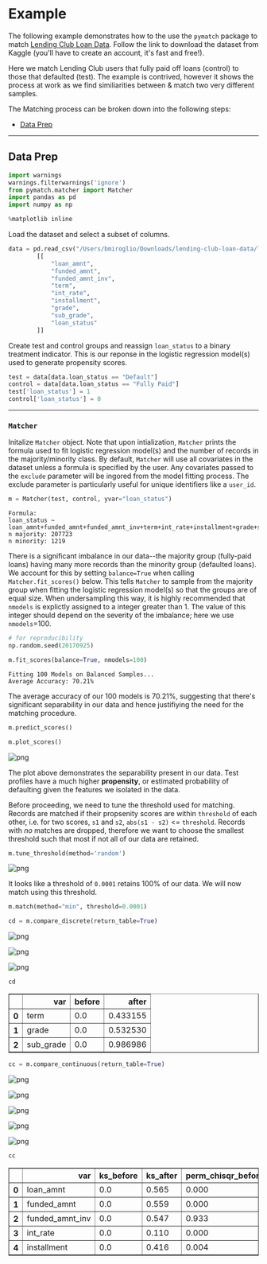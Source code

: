 
# Example

The following example demonstrates how to the use the `pymatch` package to match [Lending Club Loan Data](https://www.kaggle.com/wendykan/lending-club-loan-data). Follow the link to download the dataset from Kaggle (you'll have to create an account, it's fast and free!).

Here we match Lending Club users that fully paid off loans (control) to those that defaulted (test). The example is contrived, however it shows the process at work as we find similiarities between & match two very different samples. 

The Matching process can be broken down into the following steps:

* [Data Prep](#data-prep)

----

## Data Prep


```python
import warnings
warnings.filterwarnings('ignore')
from pymatch.matcher import Matcher
import pandas as pd
import numpy as np

%matplotlib inline
```

Load the dataset and select a subset of columns.



```python
data = pd.read_csv("/Users/bmiroglio/Downloads/lending-club-loan-data/loan.csv")\
        [[
            "loan_amnt",
            "funded_amnt",
            "funded_amnt_inv",
            "term",
            "int_rate",
            "installment",
            "grade",
            "sub_grade",
            "loan_status"
        ]]
```

Create test and control groups and reassign `loan_status` to a binary treatment indicator. This is our reponse in the logistic regression model(s) used to generate propensity scores.


```python
test = data[data.loan_status == "Default"]
control = data[data.loan_status == "Fully Paid"]
test['loan_status'] = 1
control['loan_status'] = 0
```

----

### `Matcher`

Initalize `Matcher` object. Note that upon intialization, `Matcher` prints the formula used to fit logistic regression model(s) and the number of records in the majority/minority class. By default, `Matcher` will use all covariates in the dataset unless a formula is specified by the user. Any covariates passed to the `exclude` parameter will be ingored from the model fitting process. The exclude parameter is particularly useful for unique identifiers like a `user_id`.

```python
m = Matcher(test, control, yvar="loan_status")
```

    Formula:
    loan_status ~ loan_amnt+funded_amnt+funded_amnt_inv+term+int_rate+installment+grade+sub_grade
    n majority: 207723
    n minority: 1219


There is a significant imbalance in our data--the majority group (fully-paid loans) having many more records than the minority group (defaulted loans). We account for this by setting `balance=True` when calling `Matcher.fit_scores()` below. This tells `Matcher` to sample from the majority group when fitting the logistic regression model(s) so that the groups are of equal size. When undersampling this way, it is highly recommended that `nmodels` is explictly assigned to a integer greater than 1. The value of this integer should depend on the severity of the imbalance; here we use `nmodels`=100.


```python
# for reproducibility
np.random.seed(20170925)

m.fit_scores(balance=True, nmodels=100)
```

    Fitting 100 Models on Balanced Samples...
    Average Accuracy: 70.21%


The average accuracy of our 100 models is 70.21%, suggesting that there's significant separability in our data and hence justifiying the need for the matching procedure. 


```python
m.predict_scores()
```

```python
m.plot_scores()
```


![png](Example_files/Example_15_0.png)


The plot above demonstrates the separability present in our data. Test profiles have a much higher **propensity**, or estimated probability of defaulting given the features we isolated in the data.

Before proceeding, we need to tune the threshold used for matching. Records are matched if their propsenity scores are within `threshold` of each other, i.e. for two scores, `s1` and `s2`, `abs(s1 - s2)` <= `threshold`. Records with _no_ matches are dropped, therefore we want to choose the smallest threshold such that most if not all of our data are retained. 

```python
m.tune_threshold(method='random')
```

![png](Example_files/Example_17_0.png)

It looks like a threshold of `0.0001` retains 100% of our data. We will now match using this threshold. 

```python
m.match(method="min", threshold=0.0001)
```


```python
cd = m.compare_discrete(return_table=True)
```


![png](Example_files/Example_19_0.png)



![png](Example_files/Example_19_1.png)



![png](Example_files/Example_19_2.png)



```python
cd
```




<div>
<style>
    .dataframe thead tr:only-child th {
        text-align: right;
    }

    .dataframe thead th {
        text-align: left;
    }

    .dataframe tbody tr th {
        vertical-align: top;
    }
</style>
<table border="1" class="dataframe">
  <thead>
    <tr style="text-align: right;">
      <th></th>
      <th>var</th>
      <th>before</th>
      <th>after</th>
    </tr>
  </thead>
  <tbody>
    <tr>
      <th>0</th>
      <td>term</td>
      <td>0.0</td>
      <td>0.433155</td>
    </tr>
    <tr>
      <th>1</th>
      <td>grade</td>
      <td>0.0</td>
      <td>0.532530</td>
    </tr>
    <tr>
      <th>2</th>
      <td>sub_grade</td>
      <td>0.0</td>
      <td>0.986986</td>
    </tr>
  </tbody>
</table>
</div>




```python
cc = m.compare_continuous(return_table=True)
```


![png](Example_files/Example_21_0.png)



![png](Example_files/Example_21_1.png)



![png](Example_files/Example_21_2.png)



![png](Example_files/Example_21_3.png)



![png](Example_files/Example_21_4.png)



```python
cc
```




<div>
<style>
    .dataframe thead tr:only-child th {
        text-align: right;
    }

    .dataframe thead th {
        text-align: left;
    }

    .dataframe tbody tr th {
        vertical-align: top;
    }
</style>
<table border="1" class="dataframe">
  <thead>
    <tr style="text-align: right;">
      <th></th>
      <th>var</th>
      <th>ks_before</th>
      <th>ks_after</th>
      <th>perm_chisqr_before</th>
      <th>grouped_chisqr_after</th>
      <th>std_median_diff_before</th>
      <th>std_median_diff_after</th>
      <th>std_mean_diff_before</th>
      <th>std_mean_diff_after</th>
    </tr>
  </thead>
  <tbody>
    <tr>
      <th>0</th>
      <td>loan_amnt</td>
      <td>0.0</td>
      <td>0.565</td>
      <td>0.000</td>
      <td>1.000</td>
      <td>0.207814</td>
      <td>0.067942</td>
      <td>0.229215</td>
      <td>0.013929</td>
    </tr>
    <tr>
      <th>1</th>
      <td>funded_amnt</td>
      <td>0.0</td>
      <td>0.559</td>
      <td>0.000</td>
      <td>1.000</td>
      <td>0.208364</td>
      <td>0.067942</td>
      <td>0.234735</td>
      <td>0.013929</td>
    </tr>
    <tr>
      <th>2</th>
      <td>funded_amnt_inv</td>
      <td>0.0</td>
      <td>0.547</td>
      <td>0.933</td>
      <td>1.000</td>
      <td>0.242035</td>
      <td>0.067961</td>
      <td>0.244418</td>
      <td>0.013981</td>
    </tr>
    <tr>
      <th>3</th>
      <td>int_rate</td>
      <td>0.0</td>
      <td>0.110</td>
      <td>0.000</td>
      <td>0.341</td>
      <td>0.673904</td>
      <td>0.091925</td>
      <td>0.670445</td>
      <td>0.079891</td>
    </tr>
    <tr>
      <th>4</th>
      <td>installment</td>
      <td>0.0</td>
      <td>0.416</td>
      <td>0.004</td>
      <td>1.000</td>
      <td>0.169177</td>
      <td>0.042140</td>
      <td>0.157699</td>
      <td>0.014590</td>
    </tr>
  </tbody>
</table>
</div>



